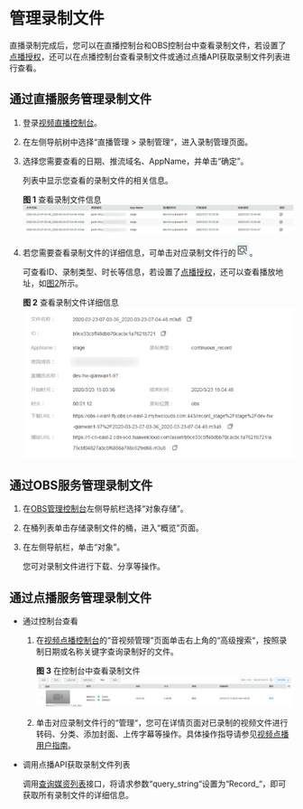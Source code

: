 # 管理录制文件<a name="live_01_0036"></a>

直播录制完成后，您可以在直播控制台和OBS控制台中查看录制文件，若设置了[点播授权](配置录制模板.md#section4159236111015)，还可以在点播控制台查看录制文件或通过点播API获取录制文件列表进行查看。

## 通过直播服务管理录制文件<a name="section1364115179235"></a>

1.  登录[视频直播控制台](https://console.huaweicloud.com/live)。
2.  在左侧导航树中选择“直播管理 \> 录制管理“，进入录制管理页面。
3.  选择您需要查看的日期、推流域名、AppName，并单击“确定”。

    列表中显示您查看的录制文件的相关信息。

    **图 1**  查看录制文件信息<a name="fig126461554313"></a>  
    ![](figures/查看录制文件信息.png "查看录制文件信息")

4.  若您需要查看录制文件的详细信息，可单击对应录制文件行的![](figures/查看.png)。

    可查看ID、录制类型、时长等信息，若设置了[点播授权](配置录制模板.md#section4159236111015)，还可以查看播放地址，如[图2](#fig15221934716)所示。

    **图 2**  查看录制文件详细信息<a name="fig15221934716"></a>  
    ![](figures/查看录制文件详细信息.png "查看录制文件详细信息")


## 通过OBS服务管理录制文件<a name="section5454105218230"></a>

1.  在[OBS管理控制台](https://storage.huaweicloud.com/obs)左侧导航栏选择“对象存储”。
2.  在桶列表单击存储录制文件的桶，进入“概览”页面。
3.  在左侧导航栏，单击“对象”。

    您可对录制文件进行下载、分享等操作。


## 通过点播服务管理录制文件<a name="section1095613216240"></a>

-   通过控制台查看
    1.  在[视频点播控制台](https://console.huaweicloud.com/vod)的“音视频管理”页面单击右上角的“高级搜索“，按照录制日期或名称关键字查询录制好的文件。

        **图 3**  在控制台中查看录制文件<a name="fig12474142516216"></a>  
        ![](figures/在控制台中查看录制文件.png "在控制台中查看录制文件")

    2.  单击对应录制文件行的“管理“，您可在详情页面对已录制的视频文件进行转码、分类、添加封面、上传字幕等操作。具体操作指导请参见[视频点播用户指南](https://support.huaweicloud.com/usermanual-vod/vod010010.html)。


-   调用点播API获取录制文件列表

    调用[查询媒资列表](https://support.huaweicloud.com/api-vod/vod_04_0203.html)接口，将请求参数“query\_string“设置为“Record\_“，即可获取所有录制文件的详细信息。


